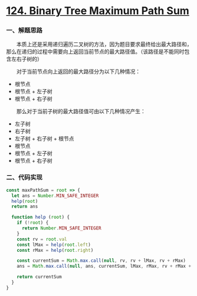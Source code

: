 # [124. Binary Tree Maximum Path Sum](https://leetcode.com/problems/binary-tree-maximum-path-sum/)

### 一、解题思路

  &emsp;&emsp;本质上还是采用递归遍历二叉树的方法，因为题目要求最终给出最大路径和，那么在递归的过程中需要向上返回当前节点的最大路径值。（该路径是不能同时包含左右子树的）

  &emsp;&emsp;对于当前节点向上返回的最大路径分为以下几种情况：

  - 根节点
  - 根节点 + 左子树
  - 根节点 + 右子树

  &emsp;&emsp;那么对于当前子树的最大路径值可由以下几种情况产生：

  - 左子树
  - 右子树
  - 左子树 + 右子树 + 根节点
  - 根节点
  - 根节点 + 左子树
  - 根节点 + 右子树


### 二、代码实现

```JavaScript
const maxPathSum = root => {
  let ans = Number.MIN_SAFE_INTEGER
  help(root)
  return ans

  function help (root) {
    if (!root) {
      return Number.MIN_SAFE_INTEGER
    }
    const rv = root.val
    const lMax = help(root.left)
    const rMax = help(root.right)

    const currentSum = Math.max.call(null, rv, rv + lMax, rv + rMax)
    ans = Math.max.call(null, ans, currentSum, lMax, rMax, rv + rMax + lMax)

    return currentSum
  }
}
```


